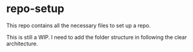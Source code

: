 # repo-setup
This repo contains all the necessary files to set up a repo.

This is still a WIP. I need to add the folder structure in following the clear architecture.

